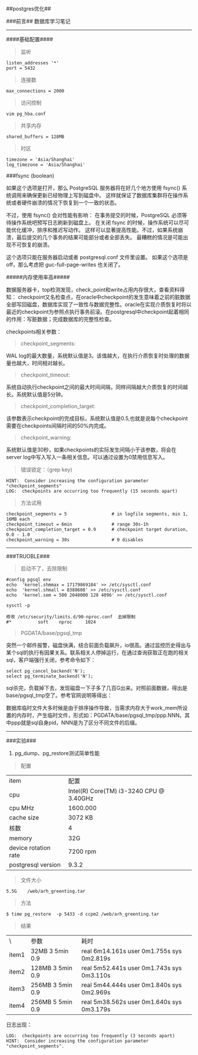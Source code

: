 ##postgres优化##

###前言##
数据库学习笔记

***
####基础配置####
>监听
	
	listen_addresses '*'
	port = 5432 

>连接数

	max_connections = 2000

>访问控制

	vim pg_hba.conf

>共享内存

	shared_buffers = 128MB   

>时区

	timezone = 'Asia/Shanghai'
	log_timezone = 'Asia/Shanghai'
	
###fsync (boolean)
	
如果这个选项是打开，那么 PostgreSQL 服务器将在好几个地方使用 fsync() 系统调用来确保更新已经物理上写到磁盘中。 这样就保证了数据库集群将在操作系统或者硬件崩溃的情况下恢复到一个一致的状态。

不过，使用 fsync() 会对性能有影响： 在事务提交的时候，PostgreSQL 必须等待操作系统吧预写日志刷新到磁盘上。 在关闭 fsync 的时候，操作系统可以尽可能优化缓冲，排序和推迟写动作。 这样可以显著提高性能。不过，如果系统崩溃，最后提交的几个事务的结果可能部分或者全部丢失。 最糟糕的情况是可能出现不可恢复的崩溃。 

这个选项只能在服务器启动或者 postgresql.conf 文件里设置。 如果这个选项是 off，那么考虑把 guc-full-page-writes 也关闭了。

	

#####内存使用率高#####

数据服务器卡，top检测发现，check_point和write占用内存很大，查看资料得知：
checkpoint又名检查点，在oracle中checkpoint的发生意味着之前的脏数据全部写回磁盘，数据库实现了一致性与数据完整性。oracle在实现介质恢复时将以最近的checkpoint为参照点执行事务前滚。在postgresql中checkpoint起着相同的作用：写脏数据；完成数据库的完整性检查。

checkpoints相关参数：

>checkpoint_segments:

WAL log的最大数量，系统默认值是3。该值越大，在执行介质恢复时处理的数据量也越大，时间相对越长。
>checkpoint_timeout:

系统自动执行checkpoint之间的最大时间间隔，同样间隔越大介质恢复的时间越长。系统默认值是5分钟。
>checkpoint_completion_target:

该参数表示checkpoint的完成目标，系统默认值是0.5,也就是说每个checkpoint需要在checkpoints间隔时间的50%内完成。
>checkpoint_warning:

系统默认值是30秒，如果checkpoints的实际发生间隔小于该参数，将会在server log中写入写入一条相关信息。可以通过设置为0禁用信息写入。

>错误锁定：（grep key)

	HINT:  Consider increasing the configuration parameter "checkpoint_segments"
 	LOG:  checkpoints are occurring too frequently (15 seconds apart)

>方法试用

	checkpoint_segments = 5         		# in logfile segments, min 1, 16MB each
	checkpoint_timeout = 6min               # range 30s-1h
	checkpoint_completion_target = 0.9      # checkpoint target duration, 0.0 - 1.0
	checkpoint_warning = 30s                # 0 disables


***

###TRUOBLE###
>启动不了，去除限制

	#config pgsql env
	echo  'kernel.shmmax = 17179869184' >> /etc/sysctl.conf
	echo  'kernel.shmall = 8388608' >> /etc/sysctl.conf
	echo  'kernel.sem = 500 2048000 128 4096' >> /etc/sysctl.conf
	
	sysctl -p
	
	修改 /etc/security/limits.d/90-nproc.conf  去掉限制
	#*          soft    nproc     1024


>PGDATA/base/pgsql_tmp

突然一个邮件报警，磁盘快满，结合前面负载飙升，io很高。通过监控历史得出与某个sql的执行有因果关系。联系相关人停掉运行，在通过查询获取正在跑的相关sql，客户端强行关闭，参考命令如下：
	
	select pg_cancel_backend('N'); 
	select pg_terminate_backend('N');

sql杀完，负载掉下去，发现磁盘一下子多了几百G出来。对照前面数据，得出是base/pgsql_tmp空了。参考官网说明等得出：

数据库临时文件大多时候是由于排序操作导致，当需求内存大于work\_mem所设置的内存时，产生临时文件，形式如：PGDATA/base/pgsql\_tmp/ppp.NNN。其中ppp就是sql自身pid，NNN是为了区分不同文件的后缀。

***

###实验###

1. pg_dump、pg_restore测试简单性能

>配置

<table>
	<tr>
		<td>item</td>
		<td>配置</td>	
	</tr>
	<tr>
		<td>cpu</td>
		<td> Intel(R) Core(TM) i3-3240 CPU @ 3.40GHz</td>
	</tr>
	<tr>
		<td>cpu MHz</td>
		<td>1600.000</td>
	</tr>
	<tr>
		<td>cache size</td>
		<td>3072 KB</td>
	</tr>
	<tr>
		<td>核数</td>
		<td>4</td>
	</tr>
	<tr>
		<td>memory</td>
		<td>32G</td>
	</tr>
	<tr>
		<td>device rotation rate</td>
		<td>7200 rpm</td>
	<tr>
		<td>postgresql version</td>
		<td>9.3.2</td>
	</tr>
</table>

>文件大小 
	
	5.5G	/web/arh_greenting.tar
>方法

	$ time pg_restore  -p 5433 -d ccpm2 /web/arh_greenting.tar

>结果

<table>
	<tr>
    	<td>\</td>
		<td>参数</td>
		<td>耗时</td>
 	</tr>
 	<tr>
    	<td>item1</td>
		<td>32MB 3 5min 0.9</td>
		<td>real	6m14.161s
			user	0m1.755s
			sys		0m2.819s</td>
 	</tr>
 	<tr>
    	<td>item2</td>
		<td>128MB 3 5min 0.9</td>
		<td>real	5m52.441s
			user	0m1.743s
			sys		0m3.110s
		</td>
 	</tr>
 	<tr>
		<td>item3</td>
		<td>256MB 3 5min 0.9</td>
		<td>real	5m44.444s
			user	0m1.840s
			sys		0m2.969s
		</td>
	</tr>
	<tr>
		<td>item4</td>
		<td>256MB 5 5min 0.9</td>
		<td>real	5m38.562s
			user	0m1.640s
			sys		0m3.179s
		</td>
	</tr>
</table>

日志出现：

	LOG:  checkpoints are occurring too frequently (3 seconds apart)
	HINT:  Consider increasing the configuration parameter "checkpoint_segments".